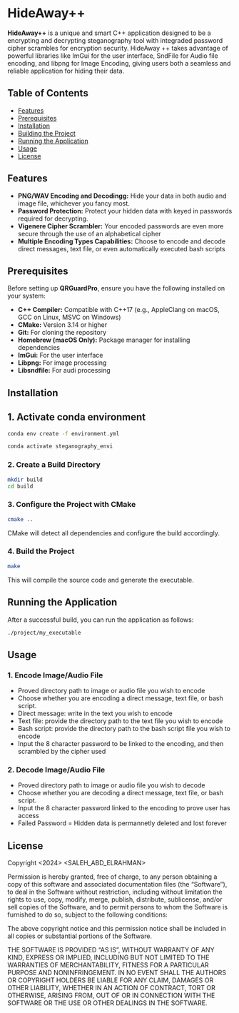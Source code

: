 # HideAway++

**HideAway++** is a unique and smart C++ application designed to be a encrypting and decrypting steganography tool with integraded password cipher scrambles for encryption security. HideAway ++ takes advantage of powerful libraries like ImGui for the user interface, SndFile for Audio file encoding, and libpng for Image Encoding, giving users both a seamless and reliable application for hiding their data.

## Table of Contents

- [Features](#features)
- [Prerequisites](#prerequisites)
- [Installation](#installation)
- [Building the Project](#building-the-project)
- [Running the Application](#running-the-application)
- [Usage](#usage)
- [License](#license)

## Features

- **PNG/WAV Encoding and Decodingg:** Hide your data in both audio and image file, whichever you fancy most.
- **Password Protection:** Protect your hidden data with keyed in passwords required for decrypting.
- **Vigenere Cipher Scrambler:** Your encoded passwords are even more secure through the use of an alphabetical cipher
- **Multiple Encoding Types Capabilities:** Choose to encode and decode direct messages, text file, or even automatically executed bash scripts

## Prerequisites

Before setting up **QRGuardPro**, ensure you have the following installed on your system:

- **C++ Compiler:** Compatible with C++17 (e.g., AppleClang on macOS, GCC on Linux, MSVC on Windows)
- **CMake:** Version 3.14 or higher
- **Git:** For cloning the repository
- **Homebrew (macOS Only):** Package manager for installing dependencies
- **ImGui:** For the user interface
- **Libpng:** For image processing
- **Libsndfile:** For audi processing


## Installation

## 1. Activate conda environment

```bash
conda env create -f environment.yml

conda activate steganography_envi  
```

### 2. Create a Build Directory
```bash
mkdir build
cd build
```

### 3. Configure the Project with CMake
```bash
cmake ..
```

CMake will detect all dependencies and configure the build accordingly.


### 4. Build the Project
```bash
make
```

This will compile the source code and generate the executable.



## Running the Application

After a successful build, you can run the application as follows:

  ```bash
  ./project/my_executable
  ```

## Usage

### 1. Encode Image/Audio File
- Proved directory path to image or audio file you wish to encode
- Choose whether you are encoding a direct message, text file, or bash script.
- Direct message: write in the text you wish to encode
- Text file: provide the directory path to the text file you wish to encode
- Bash script: provide the directory path to the bash script file you wish to encode
- Input the 8 character password to be linked to the encoding, and then scrambled by the cipher used

### 2. Decode Image/Audio File
- Proved directory path to image or audio file you wish to decode
- Choose whether you are decoding a direct message, text file, or bash script.
- Input the 8 character password linked to the encoding to prove user has access
- Failed Password = Hidden data is permannetly deleted and lost forever


## License

Copyright <2024> <SALEH_ABD_ELRAHMAN>

Permission is hereby granted, free of charge, to any person obtaining a copy of this software and associated documentation files (the “Software”), to deal in the Software without restriction, including without limitation the rights to use, copy, modify, merge, publish, distribute, sublicense, and/or sell copies of the Software, and to permit persons to whom the Software is furnished to do so, subject to the following conditions:

The above copyright notice and this permission notice shall be included in all copies or substantial portions of the Software.

THE SOFTWARE IS PROVIDED “AS IS”, WITHOUT WARRANTY OF ANY KIND, EXPRESS OR IMPLIED, INCLUDING BUT NOT LIMITED TO THE WARRANTIES OF MERCHANTABILITY, FITNESS FOR A PARTICULAR PURPOSE AND NONINFRINGEMENT. IN NO EVENT SHALL THE AUTHORS OR COPYRIGHT HOLDERS BE LIABLE FOR ANY CLAIM, DAMAGES OR OTHER LIABILITY, WHETHER IN AN ACTION OF CONTRACT, TORT OR OTHERWISE, ARISING FROM, OUT OF OR IN CONNECTION WITH THE SOFTWARE OR THE USE OR OTHER DEALINGS IN THE SOFTWARE.

